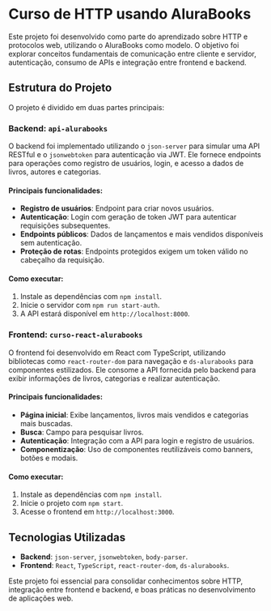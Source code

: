 # Curso de HTTP usando AluraBooks

Este projeto foi desenvolvido como parte do aprendizado sobre HTTP e protocolos web, utilizando o AluraBooks como modelo. O objetivo foi explorar conceitos fundamentais de comunicação entre cliente e servidor, autenticação, consumo de APIs e integração entre frontend e backend.

## Estrutura do Projeto

O projeto é dividido em duas partes principais:

### Backend: `api-alurabooks`

O backend foi implementado utilizando o `json-server` para simular uma API RESTful e o `jsonwebtoken` para autenticação via JWT. Ele fornece endpoints para operações como registro de usuários, login, e acesso a dados de livros, autores e categorias.

#### Principais funcionalidades:
- **Registro de usuários**: Endpoint para criar novos usuários.
- **Autenticação**: Login com geração de token JWT para autenticar requisições subsequentes.
- **Endpoints públicos**: Dados de lançamentos e mais vendidos disponíveis sem autenticação.
- **Proteção de rotas**: Endpoints protegidos exigem um token válido no cabeçalho da requisição.

#### Como executar:
1. Instale as dependências com `npm install`.
2. Inicie o servidor com `npm run start-auth`.
3. A API estará disponível em `http://localhost:8000`.

### Frontend: `curso-react-alurabooks`

O frontend foi desenvolvido em React com TypeScript, utilizando bibliotecas como `react-router-dom` para navegação e `ds-alurabooks` para componentes estilizados. Ele consome a API fornecida pelo backend para exibir informações de livros, categorias e realizar autenticação.

#### Principais funcionalidades:
- **Página inicial**: Exibe lançamentos, livros mais vendidos e categorias mais buscadas.
- **Busca**: Campo para pesquisar livros.
- **Autenticação**: Integração com a API para login e registro de usuários.
- **Componentização**: Uso de componentes reutilizáveis como banners, botões e modais.

#### Como executar:
1. Instale as dependências com `npm install`.
2. Inicie o projeto com `npm start`.
3. Acesse o frontend em `http://localhost:3000`.

## Tecnologias Utilizadas

- **Backend**: `json-server`, `jsonwebtoken`, `body-parser`.
- **Frontend**: `React`, `TypeScript`, `react-router-dom`, `ds-alurabooks`.

Este projeto foi essencial para consolidar conhecimentos sobre HTTP, integração entre frontend e backend, e boas práticas no desenvolvimento de aplicações web.